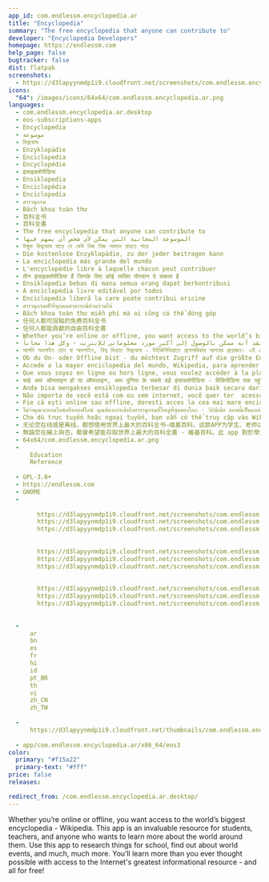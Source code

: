 ```yaml
---
app_id: com.endlessm.encyclopedia.ar
title: "Encyclopedia"
summary: "The free encyclopedia that anyone can contribute to"
developer: "Encyclopedia Developers"
homepage: https://endlessm.com
help_page: false
bugtracker: false
dist: flatpak
screenshots:
  - https://d3lapyynmdp1i9.cloudfront.net/screenshots/com.endlessm.encyclopedia.ar/C/com.endlessm.encyclopedia-screenshot1.jpg
icons:
  "64": /images/icons/64x64/com.endlessm.encyclopedia.ar.png
languages:
  - com.endlessm.encyclopedia.ar.desktop
  - eos-subscriptions-apps
  - Encyclopedia
  - موسوعة
  - বিশ্বকোষ
  - Enzyklopädie
  - Enciclopedia
  - Encyclopédie
  - इंसाइक्लोपीडिया
  - Ensiklopedia
  - Enciclopédia
  - Enciclopedia
  - สารานุกรม
  - Bách khoa toàn thư
  - 百科全书
  - 百科全書
  - The free encyclopedia that anyone can contribute to
  - الموسوعة المجانية التي يمكن لأي شخص أن يسهم فيها
  - উন্মুক্ত বিশ্বকোষ যাতে যে কেউ নিজ নিজ অবদান রাখতে পারে
  - Die kostenlose Enzyklopädie, zu der jeder beitragen kann
  - La enciclopedia más grande del mundo
  - L'encyclopédie libre à laquelle chacun peut contribuer
  - तीन इंसाइक्लोपीडिया हैं जिनके लिए कोई व्यक्ति योगदान दे सकता है
  - Ensiklopedia bebas di mana semua orang dapat berkontribusi
  - A enciclopédia livre editável por todos
  - Enciclopedia liberă la care poate contribui oricine
  - สารานุกรมฟรีที่ทุกคนสามารถมีส่วนร่วมได้
  - Bách khoa toàn thư miễn phí mà ai cũng có thể đóng góp
  - 任何人都可投稿的免费百科全书
  - 任何人都能貢獻的自由百科全書
  - Whether you’re online or offline, you want access to the world’s biggest encyclopedia - Wikipedia. This app is an invaluable resource for students, teachers, and anyone who wants to learn more about the world around them. Use this app to research things for school, find out about world events, and much, much more. You’ll learn more than you ever thought possible with access to the Internet's greatest informational resource - and all for free!
  - سواء كنت متصلاً أو غير متصل بالانترنت، فأنت تريد الوصول إلى أكبر موسوعة في العالم - ويكيبيديا. هذا التطبيق هو مصدر لا يقدر بثمن للطلاب والمعلمين، ولمن يريد معرفة المزيد عن العالم من حوله. استخدم هذا التطبيق للبحث عن أشياء مدرسية، ولمعرفة الأحداث العالمية، وأكثر من هذا بكثير. سوف تتعلم أكثر مما كنت تعتقد أنه ممكن بالوصول إلى أكبر مورد معلوماتي للإنترنت - وكل هذا مجاناً!
  - আপনি অনলাইন হোন বা অফলাইন, বিশ্ব বিখ্যাত বিশ্বকোষ - উইকিপিডিয়াতে প্রবেশাধিকার আপনার প্রয়োজন। এই এ্যাপটি ছাত্র, শিক্ষক নির্বিশেষে সবার জন্যই অমূল্য একটি সংস্থান যারা তাদের চারপাশের পৃথিবীটা সম্পর্কে আরো জ্ঞানার্জন করতে চায়। স্কুলের কাজের গবেষণায়, বিশ্বের বিভিন্ন ঘটনা এবং আরো বহু কিছু সম্পর্কে জানতে এই এ্যাপটি ব্যবহার করুন। ইন্টারনেটের সর্ববৃহৎ তথ্য ভান্ডারে প্রবেশাধিকার পাবার মাধ্যমে আপনি অকল্পনীয় জ্ঞান লাভ করবেন যা আপনি কখনো ধারণাও করতে পারেননি - এবং এই পুরোটাই বিনামূল্যে!
  - Ob du On- oder Offline bist - du möchtest Zugriff auf die größte Enzyklopädie - Wikipedia. Dieses Programm ist eine unschätzbare Quelle für Stunden, Lehrer und jedem der mehr über die Welt um sich erfahren möchte. Verwende dieses Programm um Dinge für die Schule zu recherchieren, etwas über weltweite Ereignisse zu erfahren und vieles mehr. Du wirst mehr lernen als du jemals gedacht hast - alles kostenlos!
  - Accede a la mayor enciclopedia del mundo, Wikipedia, para aprender acerca de casi cualquier tema que te imagines, ¡con o sin conexión al Internet! Este programa es un recurso invaluable para estudiantes, maestros o cualquier persona que quiera aprender. Investiga cosas para tus tareas, aprende sobre eventos mundiales y mucho, mucho más. Sólo busca el tema que quieras y podrás leer artículos relacionados y seguir enlaces a otras páginas o temas relacionados. ¡Podrás aprender más de lo que jamás habías imaginado!
  - Que vous soyez en ligne ou hors ligne, vous voulez accéder à la plus grande encyclopédie du monde — Wikipédia. Cette application est une ressource précieuse pour les étudiants, enseignants, et quiconque veut apprendre plus à propos du monde qui l’entoure. Utilisez cette application pour rechercher des informations pour l’école, apprenez-en davantage sur les événements mondiaux, et beaucoup, beaucoup plus. Vous apprendrez beaucoup plus que vous ne l’auriez imaginé avec cet accès à la meilleure ressource d’information d’internet —, et tout cela gratuitement !
  - चाहे आप ऑनलाइन हों या ऑफलाइन, आप दुनिया के सबसे बड़े इंसाक्लोपीडिया - विकिपीडिया तक पहुंचना चाहते हैं। यह ऐप छात्रों, शिक्षकों, और उन लोगों के लिए बहुमूल्य है जो अपने आसपास की दुनिया के बारे में जानना चाहते हैं। इस ऐप का इस्तेमाल करके स्कूल के लिए तथ्यों पर शोध करें, दुनिया हर की घटनाओं के बारे में जानें, और भी बहुत कुछ करें। इंटरनेट के कमाल के सूचना संसाधन का इस्तेमाल कर जो कि जो कि पूरी तरह फ्री है, आप अपनी कल्पना से ज्यादा सीखेंगे!
  - Anda bisa mengakses ensiklopedia terbesar di dunia baik secara daring atau luring - Wikipedia. Aplikasi ini merupakan sumber informasi tak ternilai bagi siswa, guru, dan semua orang yang ingin mempelajari lebih jauh tentang dunia di sekitar mereka. Gunakan aplikasi ini untuk melakukan penelitian hal-hal untuk tugas sekolah, belajar tentang peristiwa di dunia, dan masih banyak lagi. Anda akan mempelajari lebih dari yang mungkin pernah dibayangkan serta akses ke sumber informasi terbaik di Internet - dan semuanya gratis!
  - Não importa de você está com ou sem internet, você quer ter  acesso ao tesouro do mundo da informação - Wikipédia. Este programa é um recurso valioso para os estudantes, professores e qualquer pessoa que queira aprender mais sobre o mundo em torno deles. Use este programa para pesquisar coisas para a escola, saber mais sobre os eventos mundiais, e muito, muito mais. Você vai aprender mais do que você jamais imaginou ser possível com o acesso à maior fonte de informações da Internet - e tudo de graça!
  - Fie că ești online sau offline, doresti acces la cea mai mare enciclopedie din lume - Wikipedia. Aceasta aplicatie este o resursa de nepretuit pentru studenți, profesori și oricine care vrea să afle mai multe despre lumea din jurul lor. Utilizați această aplicație pentru a cerceta lucrurile pentru școală, pentru a afla despre evenimentele din lume, și multe altele. Vei afla mai mult decât ai gândit vreodată posibil, cu acces la cea mai mare resursă informațională Internetului - și toate gratis!
  - ไม่ว่าคุณจะออนไลน์หรือออฟไลน์ คุณต้องการเข้าถึงสารานุกรมที่ใหญ่ที่สุดของโลก - วิกิพีเดีย แอพนี้เป็นแหล่งที่มีประโยชน์สำหรับนักเรียน ครูอาจารย์และทุกคนที่ต้องการเรียนรู้เพิ่มเติมเกี่ยวกับโลกรอบตัวเขา ใช้แอพนี้เพื่อการวิจัยสิ่งต่างๆสำหรับโรงเรียน หาข้อมูลเกี่ยวกับเหตุการณ์ในโลกและอื่น ๆ อีกมากมาย คุณจะได้เรียนรู้มากขึ้นกว่าที่คุณเคยคิดว่าจะเป็นไปได้จริง ด้วยการเข้าถึงแหล่งในการให้ข้อมูลที่ใหญ่ที่สุดของอินเทอร์เน็ต - และทั้งหมดนี้ฟรี!
  - Cho dù trực tuyến hoặc ngoại tuyến, bạn vẫn có thể truy cập vào Wikipedia, bách khoa toàn thư lớn nhất thế giới. Ứng dụng này là nguồn tài nguyên vô giá cho sinh viên, giáo viên và bất kỳ ai muốn tìm hiểu nhiều hơn về thế giới chung quanh. Sử dụng ứng dụng này để tìm kiếm mọi điều khi học tập, tìm hiểu về những sự kiện của thế giới và còn nhiều, nhiều hơn thế nữa. Bạn sẽ biết nhiều thứ hơn là bạn tưởng nhờ truy cập vào tài nguyên thông tin lớn nhất Internet - và tất cả đều miễn phí!
  - 无论您在线或是离线，都想使用世界上最大的百科全书—维基百科。这款APP为学生、老师以及任何希望更多地了解周边世界的人提供了宝贵的资源。使用这款APP可以在学校做研究，并发现世界上发生的大事，诸如此类还有很多作用。借助互联网最大信息资源，您从未想过自己将了解如此多的信息—所有信息是免费的！
  - 無論您在線上與否，都會希望能存取世界上最大的百科全書 - 維基百科。此 app 對於學生、老師及任何想更加了解週遭世界的人都是無價的珍貴資源，可用這款 app 研究學校事物、了解世界大事，以及更多更多用途。從這個網路上最大的資源來源能夠學習到的事物比您想得還多 - 而且完全免費！
  - 64x64/com.endlessm.encyclopedia.ar.png
  - 
      Education
      Reference
    
  - GPL-3.0+
  - https://endlessm.com
  - GNOME
  - 
      
        https://d3lapyynmdp1i9.cloudfront.net/screenshots/com.endlessm.encyclopedia.ar/C/com.endlessm.encyclopedia-screenshot1.jpg
        https://d3lapyynmdp1i9.cloudfront.net/screenshots/com.endlessm.encyclopedia.ar/pt/com.endlessm.encyclopedia-screenshot1.jpg
        https://d3lapyynmdp1i9.cloudfront.net/screenshots/com.endlessm.encyclopedia.ar/es/com.endlessm.encyclopedia-screenshot1.jpg
      
      
        https://d3lapyynmdp1i9.cloudfront.net/screenshots/com.endlessm.encyclopedia.ar/C/com.endlessm.encyclopedia-screenshot2.jpg
        https://d3lapyynmdp1i9.cloudfront.net/screenshots/com.endlessm.encyclopedia.ar/pt/com.endlessm.encyclopedia-screenshot2.jpg
        https://d3lapyynmdp1i9.cloudfront.net/screenshots/com.endlessm.encyclopedia.ar/es/com.endlessm.encyclopedia-screenshot2.jpg
      
      
        https://d3lapyynmdp1i9.cloudfront.net/screenshots/com.endlessm.encyclopedia.ar/C/com.endlessm.encyclopedia-screenshot3.jpg
        https://d3lapyynmdp1i9.cloudfront.net/screenshots/com.endlessm.encyclopedia.ar/pt/com.endlessm.encyclopedia-screenshot3.jpg
        https://d3lapyynmdp1i9.cloudfront.net/screenshots/com.endlessm.encyclopedia.ar/es/com.endlessm.encyclopedia-screenshot3.jpg
      
    
  - 
      ar
      bn
      es
      fr
      hi
      id
      pt_BR
      th
      vi
      zh_CN
      zh_TW
    
  - 
      https://d3lapyynmdp1i9.cloudfront.net/thumbnails/com.endlessm.encyclopedia.ar/com.endlessm.encyclopedia-thumb.jpg
    
  - app/com.endlessm.encyclopedia.ar/x86_64/eos3
color:
  primary: "#f15a22"
  primary-text: "#fff"
price: false
releases:

redirect_from: /com.endlessm.encyclopedia.ar.desktop/
---
```


<p>Whether you’re online or offline, you want access to the world’s biggest encyclopedia - Wikipedia. This app is an invaluable resource for students, teachers, and anyone who wants to learn more about the world around them. Use this app to research things for school, find out about world events, and much, much more. You’ll learn more than you ever thought possible with access to the Internet's greatest informational resource - and all for free!</p>